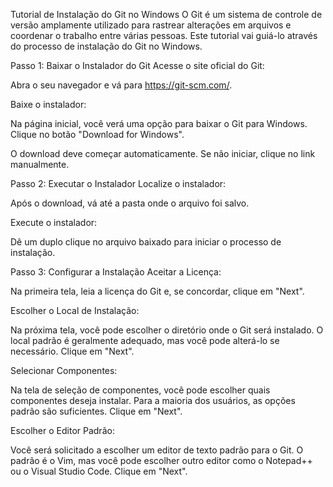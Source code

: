 Tutorial de Instalação do Git no Windows
O Git é um sistema de controle de versão amplamente utilizado para rastrear alterações em arquivos e coordenar o trabalho entre várias pessoas. Este tutorial vai guiá-lo através do processo de instalação do Git no Windows.

Passo 1: Baixar o Instalador do Git
Acesse o site oficial do Git:

Abra o seu navegador e vá para https://git-scm.com/.

Baixe o instalador:

Na página inicial, você verá uma opção para baixar o Git para Windows. Clique no botão "Download for Windows".

O download deve começar automaticamente. Se não iniciar, clique no link manualmente.

Passo 2: Executar o Instalador
Localize o instalador:

Após o download, vá até a pasta onde o arquivo foi salvo.

Execute o instalador:

Dê um duplo clique no arquivo baixado para iniciar o processo de instalação.

Passo 3: Configurar a Instalação
Aceitar a Licença:

Na primeira tela, leia a licença do Git e, se concordar, clique em "Next".

Escolher o Local de Instalação:

Na próxima tela, você pode escolher o diretório onde o Git será instalado. O local padrão é geralmente adequado, mas você pode alterá-lo se necessário. Clique em "Next".

Selecionar Componentes:

Na tela de seleção de componentes, você pode escolher quais componentes deseja instalar. Para a maioria dos usuários, as opções padrão são suficientes. Clique em "Next".

Escolher o Editor Padrão:

Você será solicitado a escolher um editor de texto padrão para o Git. O padrão é o Vim, mas você pode escolher outro editor como o Notepad++ ou o Visual Studio Code. Clique em "Next".